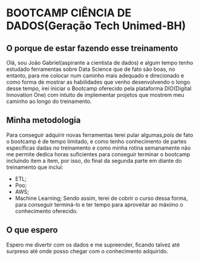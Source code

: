# BOOTCAMP CIÊNCIA DE DADOS(Geração Tech Unimed-BH)

## O porque de estar fazendo esse treinamento

Olá, sou João Gabriel(aspirante a cientista de dados) e algum tempo tenho estudado ferramentas sobre Data Science que de fato são boas, no entanto, para me colocar num caminho mais adequado e direcionado e como forma de mostrar as habilidades que venho desenvolvendo o longo desse tempo, irei iniciar o Bootcamp oferecido pela plataforma DIO(Digital Innovation One) com intuito de implementar projetos que mostrem meu caminho ao longo do treinamento.

## Minha metodologia
Para conseguir adquirir novas ferramentas terei pular algumas,pois de fato o bootcamp é de tempo limitado, e como tenho conhecimento de partes específicas dadas no treinamento e como minha rotina semanamente não me permite dedica horas suficientes para conseguir terminar o bootcamp incluindo item a item, por isso, do final da segunda parte em diante do treinamento que inclui:
 - ETL;
 - Poo; 
 - AWS;
 - Machine Learning;
 Sendo assim, terei de cobrir o curso dessa forma, para conseguir terminá-lo e ter tempo para aproveitar ao máximo o conhecimento oferecido.

## O que espero

Espero me divertir com os dados e me supreender, ficando talvez até surpreso até onde posso chegar com o conhecimento adquirido.
